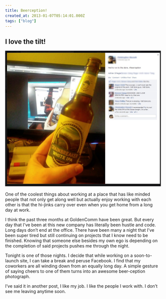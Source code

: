 ```yaml
---
title: Beerception!
created_at: 2013-01-07T05:14:01.000Z
tags: ["blog"]
---
```


## I love the tilt!

![Beerception](/assets/images/beerception2.jpg)

One of the coolest things about working at a place that has like minded people that not only get along well but actually enjoy working with each other is that the hi-jinks carry over even when you get home from a long day at work.

I think the past three months at GoldenComm have been great. But every day that I’ve been at this new company has literally been hustle and code. Long days don’t end at the office. There have been many a night that I’ve been super tired but still continuing on projects that I know need to be finished. Knowing that someone else besides my own ego is depending on the completion of said projects pushes me through the night.

Tonight is one of those nights. I decide that while working on a soon-to-launch site, I can take a break and peruse Facebook. I find that my coworkers are all winding down from an equally long day. A simple gesture of saying cheers to one of them turns into an awesome beer-ception photograph.

I’ve said it in another post, I like my job. I like the people I work with. I don’t see me leaving anytime soon.


